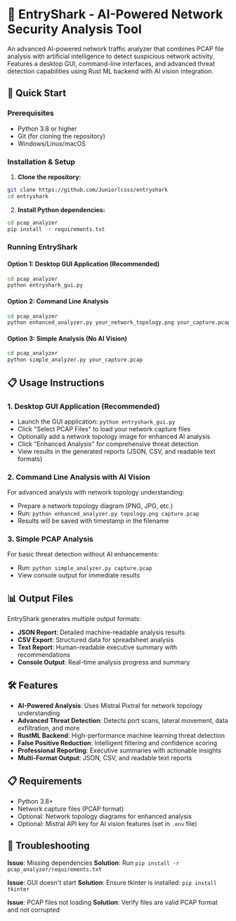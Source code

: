 # 🦈 EntryShark - AI-Powered Network Security Analysis Tool

An advanced AI-powered network traffic analyzer that combines PCAP file analysis with artificial intelligence to detect suspicious network activity. Features a desktop GUI, command-line interfaces, and advanced threat detection capabilities using Rust ML backend with AI vision integration.

## 🚀 Quick Start

### Prerequisites

- Python 3.8 or higher
- Git (for cloning the repository)
- Windows/Linux/macOS

### Installation & Setup

1. **Clone the repository:**

```bash
git clone https://github.com/Juniorlcsss/entryshark
cd entryshark
```

2. **Install Python dependencies:**

```bash
cd pcap_analyzer
pip install -r requirements.txt
```


### Running EntryShark

#### Option 1: Desktop GUI Application (Recommended)

```bash
cd pcap_analyzer
python entryshark_gui.py
```

#### Option 2: Command Line Analysis

```bash
cd pcap_analyzer
python enhanced_analyzer.py your_network_topology.png your_capture.pcap
```

#### Option 3: Simple Analysis (No AI Vision)

```bash
cd pcap_analyzer
python simple_analyzer.py your_capture.pcap
```

## 📋 Usage Instructions

### 1. Desktop GUI Application (Recommended)

- Launch the GUI application: `python entryshark_gui.py`
- Click "Select PCAP Files" to load your network capture files
- Optionally add a network topology image for enhanced AI analysis
- Click "Enhanced Analysis" for comprehensive threat detection
- View results in the generated reports (JSON, CSV, and readable text formats)

### 2. Command Line Analysis with AI Vision

For advanced analysis with network topology understanding:

- Prepare a network topology diagram (PNG, JPG, etc.)
- Run: `python enhanced_analyzer.py topology.png capture.pcap`
- Results will be saved with timestamp in the filename

### 3. Simple PCAP Analysis

For basic threat detection without AI enhancements:

- Run: `python simple_analyzer.py capture.pcap`
- View console output for immediate results

## 📊 Output Files

EntryShark generates multiple output formats:

- **JSON Report**: Detailed machine-readable analysis results
- **CSV Export**: Structured data for spreadsheet analysis
- **Text Report**: Human-readable executive summary with recommendations
- **Console Output**: Real-time analysis progress and summary

## 🛠️ Features

- **AI-Powered Analysis**: Uses Mistral Pixtral for network topology understanding
- **Advanced Threat Detection**: Detects port scans, lateral movement, data exfiltration, and more
- **RustML Backend**: High-performance machine learning threat detection
- **False Positive Reduction**: Intelligent filtering and confidence scoring
- **Professional Reporting**: Executive summaries with actionable insights
- **Multi-Format Output**: JSON, CSV, and readable text reports

## 📋 Requirements

- Python 3.8+
- Network capture files (PCAP format)
- Optional: Network topology diagrams for enhanced analysis
- Optional: Mistral API key for AI vision features (set in `.env` file)

## 🔧 Troubleshooting

**Issue**: Missing dependencies
**Solution**: Run `pip install -r pcap_analyzer/requirements.txt`

**Issue**: GUI doesn't start
**Solution**: Ensure tkinter is installed: `pip install tkinter`

**Issue**: PCAP files not loading
**Solution**: Verify files are valid PCAP format and not corrupted

